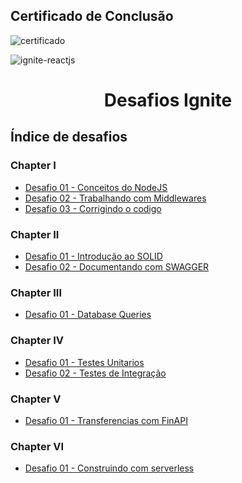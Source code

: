 ## Certificado de Conclusão
![certificado](https://user-images.githubusercontent.com/76044304/216492956-28dc6fb8-3fc7-43a5-a5c5-850249bafa4b.png)



<img alt="ignite-reactjs" title="ignite-reactjs" src="https://www.notion.so/image/https%3A%2F%2Fs3-us-west-2.amazonaws.com%2Fsecure.notion-static.com%2F941bf912-6f90-4d00-9f9a-a77bc76bd628%2Fcover-node.js.png?table=block&id=5e1dbfc0-bd66-420f-85f6-a4948ad727c2&spaceId=08f749ff-d06d-49a8-a488-9846e081b224&width=2000&userId=ae3c6bc8-0bdc-40d7-897c-de14394a4637&cache=v2">

<h1 align="center">
  Desafios Ignite
</h1>

## Índice de desafios

### Chapter I

- [Desafio 01 - Conceitos do NodeJS](https://github.com/leonardoReizz/rocketseat-ignite-desafios-nodejs/tree/main/ignite-desafio-conceitos-do-nodejs)
- [Desafio 02 - Trabalhando com Middlewares](https://github.com/leonardoReizz/rocketseat-ignite-desafios-nodejs/tree/main/ignite-desafio-trabalhando-com-middlewares)
- [Desafio 03 - Corrigindo o codigo](https://github.com/leonardoReizz/rocketseat-ignite-desafios-nodejs/tree/main/ignite-desafio-corrigindo-o-codigo)

### Chapter II

- [Desafio 01 - Introdução ao SOLID](https://github.com/leonardoReizz/rocketseat-ignite-desafios-nodejs/tree/main/ignite-desafio-introducao-ao-solid)
- [Desafio 02 - Documentando com SWAGGER](https://github.com/leonardoReizz/rocketseat-ignite-desafios-nodejs/tree/main/ignite-desafio-documentando-com-swagger)

### Chapter III

- [Desafio 01 - Database Queries](https://github.com/FelipeBrenner/ignite-reactjs-desafios/tree/main/chapter-III-desafio-01-criando-um-projeto-do-zero)

### Chapter IV

- [Desafio 01 - Testes Unitarios](https://github.com/leonardoReizz/rocketseat-ignite-desafios-nodejs/tree/main/ignite-desafio-teste-unitarios)
- [Desafio 02 - Testes de Integração](https://github.com/leonardoReizz/rocketseat-ignite-desafios-nodejs/tree/main/ignite-desafio-teste-integra%C3%A7%C3%A3o)

### Chapter V

- [Desafio 01 - Transferencias com FinAPI](https://github.com/leonardoReizz/rocketseat-ignite-desafios-nodejs/tree/main/ignite-desafio-transfer%C3%AAncias-com-a-FinAPI)

### Chapter VI

- [Desafio 01 - Construindo com serverless](https://github.com/leonardoReizz/rocketseat-ignite-desafios-nodejs/tree/main/ignite-desafio-construindo-com-serverless)
